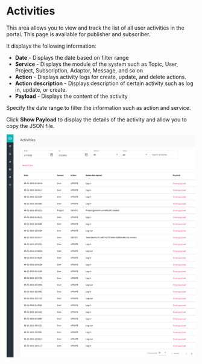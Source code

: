 
# Activities #

This area allows you to view and track the list of all user activities in the portal. This page is available for publisher and subscriber. 

It displays the following information:

- **Date** - Displays the date based on filter range 
- **Service** - Displays the module of the system such as Topic, User, Project, Subscription, Adaptor, Message, and so on
- **Action** - Displays activity logs for create, update, and delete actions. 
- **Action description** - Displays description of certain activity such as log in, update, or create.
- **Payload** - Displays the content of the activity

Specify the date range to filter the information such as action and service.

Click **Show Payload** to display the details of the activity and allow you to copy the JSON file.


![Image not Available](/assets/Fig64.png)

